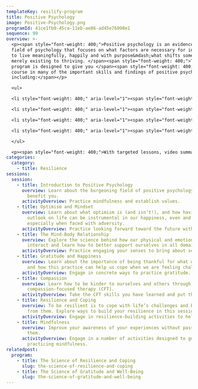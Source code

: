 ```yaml
---
templateKey: resilify-program
title: Positive Psychology
image: Positive-Psychology.png
programId: 41ce1fb0-45ca-11eb-ae86-ad45e76090e1
sequence: 99
overview: >-
  <p><span style="font-weight: 400;">Positive psychology is an evidence-based
  field of psychology that focuses on what factors are necessary for individuals
  to live meaningfully, happily and with purpose&mdash;what shifts someone from
  merely existing to thriving. </span><span style="font-weight: 400;">This
  program is designed to give you </span><span style="font-weight: 400;">a crash
  course in many of the important skills and findings of positive psychology,
  including:</span></p>

  <ul>

  <li style="font-weight: 400;" aria-level="1"><span style="font-weight: 400;">The importance of optimism</span></li>

  <li style="font-weight: 400;" aria-level="1"><span style="font-weight: 400;">The mental and physical benefits of gratitude</span></li>

  <li style="font-weight: 400;" aria-level="1"><span style="font-weight: 400;">How to be more compassionate with ourselves and others</span></li>

  <li style="font-weight: 400;" aria-level="1"><span style="font-weight: 400;">The relationship between our minds and our bodies</span></li>

  </ul>

  <p><span style="font-weight: 400;">With targeted lessons, video summaries, and interactive activities, Resilify's Positive Psychology program can be a powerful tool on your journey of healing and growth.</span></p>
categories:
  category:
    - title: Resilience
sessions:
  session:
    - title: Introduction to Positive Psychology
      overview: Learn about the burgeoning field of positive psychology and how it may
        benefit you.
      activityOverview: Practice mindfulness and establish values.
    - title: Optimism and Mindset
      overview: Learn about what optimism is (and isn’t!), and how having a positive
        outlook on life can be instrumental in our happiness, even and
        especially when faced with adversity.
      activityOverview: Practice looking forward toward the future with realistic positivity.
    - title: The Mind-Body Relationship
      overview: Explore the science behind how our physical and emotional health
        interact and learn how to better support ourselves in all domains.
      activityOverview: Practice engaging your senses to bring about soothing.
    - title: Gratitude and Happiness
      overview: Learn about the importance of being thankful for what we have in life
        and how this practice can help us cope when we are feeling challenged.
      activityOverview: Engage in concrete ways to practice gratitude.
    - title: Compassion
      overview: Learn how to be kinder to ourselves and others through the lens of
        compassion-focused therapy (CFT).
      activityOverview: Take the CFT skills you have learned and put them to the test!
    - title: Resilience and Coping
      overview: To be resilient is to cope with life’s challenges and be able to learn
        from them. Explore ways to build your resilience in this session.
      activityOverview: Engage in resilience-building activities to help you cope.
    - title: Mindfulness
      overview: Improve your awareness of your experiences without passing judgment on
        them.
      activityOverview: Engage in a number of activities designed to guide you in
        practicing mindfulness.
relatedpost:
  program:
    - title: The Science of Resilience and Coping
      slug: the-science-of-resilience-and-coping
    - title: The Science of Gratitude and Well-Being
      slug: the-science-of-gratitude-and-well-being
---
```

